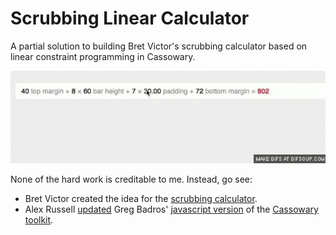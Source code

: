 Scrubbing Linear Calculator
===========================

A partial solution to building Bret Victor's scrubbing calculator based on linear constraint programming in Cassowary. 

![Demo of the scrubbing calculator at work](demo.gif)

None of the hard work is creditable to me. Instead, go see:

* Bret Victor created the idea for the [scrubbing calculator](http://worrydream.com/ScrubbingCalculator/).
* Alex Russell [updated](https://github.com/slightlyoff/cassowary-js-refactor) Greg Badros' [javascript version](http://badros.blogspot.com/2011/05/cassowary-constraint-solver-in.html) of the [Cassowary toolkit](http://www.cs.washington.edu/research/constraints/cassowary/).
